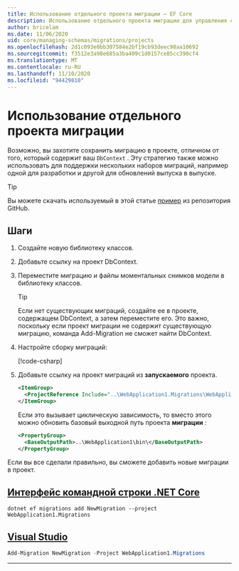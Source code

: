 ```yaml
---
title: Использование отдельного проекта миграции — EF Core
description: Использование отдельного проекта миграции для управления схемами базы данных с помощью Entity Framework Core
author: bricelam
ms.date: 11/06/2020
uid: core/managing-schemas/migrations/projects
ms.openlocfilehash: 2d1c093e0bb307584e2bf19cb93deec98aa10692
ms.sourcegitcommit: f3512e3a98e685a3ba409c1d0157ce85cc390cf4
ms.translationtype: MT
ms.contentlocale: ru-RU
ms.lasthandoff: 11/10/2020
ms.locfileid: "94429810"
---
```

# <a name="using-a-separate-migrations-project"></a>Использование отдельного проекта миграции

Возможно, вы захотите сохранить миграцию в проекте, отличном от того, который содержит ваш `DbContext` . Эту стратегию также можно использовать для поддержки нескольких наборов миграций, например одной для разработки и другой для обновлений выпуска в выпуске.

> [!TIP]
> Вы можете скачать используемый в этой статье [пример](https://github.com/dotnet/EntityFramework.Docs/tree/master/samples/core/Schemas/ThreeProjectMigrations) из репозитория GitHub.

## <a name="steps"></a>Шаги

1. Создайте новую библиотеку классов.

2. Добавьте ссылку на проект DbContext.

3. Переместите миграцию и файлы моментальных снимков модели в библиотеку классов.
   > [!TIP]
   > Если нет существующих миграций, создайте ее в проекте, содержащем DbContext, а затем переместите его.
   > Это важно, поскольку если проект миграции не содержит существующую миграцию, команда Add-Migration не сможет найти DbContext.

4. Настройте сборку миграций:

   [!code-csharp[](../../../../samples/core/Schemas/ThreeProjectMigrations/WebApplication1/Startup.cs#snippet_MigrationsAssembly)]

5. Добавьте ссылку на проект миграций из **запускаемого** проекта.

   ```xml
   <ItemGroup>
     <ProjectReference Include="..\WebApplication1.Migrations\WebApplication1.Migrations.csproj">
   </ItemGroup>
   ```

   Если это вызывает циклическую зависимость, то вместо этого можно обновить базовый выходной путь проекта **миграции** :

   ```xml
   <PropertyGroup>
     <BaseOutputPath>..\WebApplication1\bin\</BaseOutputPath>
   </PropertyGroup>
   ```

Если вы все сделали правильно, вы сможете добавить новые миграции в проект.

## <a name="net-core-cli"></a>[Интерфейс командной строки .NET Core](#tab/dotnet-core-cli)

```dotnetcli
dotnet ef migrations add NewMigration --project WebApplication1.Migrations
```

## <a name="visual-studio"></a>[Visual Studio](#tab/vs)

```powershell
Add-Migration NewMigration -Project WebApplication1.Migrations
```

***
